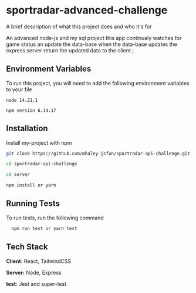 
# sportradar-advanced-challenge

A brief description of what this project does and who it's for


An advanced node-js and my sql project this app continualy watches for game status an update the data-base when the data-base updates the express server return the updated data to the client ; 


## Environment Variables

To run this project, you will need to add the following environment variables to your file

`node 14.21.1`

`npm version 6.14.17
`




## Installation

Install my-project with npm

```bash 
git clone https://github.com/mhaley-jsfun/sportradar-api-challenge.git

cd sportradar-api-challenge

cd server

npm install or yarn
```
    
## Running Tests

To run tests, run the following command

```bash
  npm run test or yarn test
```


## Tech Stack

**Client:** React, TailwindCSS

**Server:** Node, Express 

**test:**  Jest and super-test

